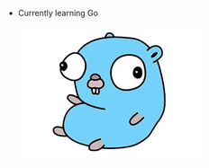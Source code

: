 - Currently learning Go

  ![Go](seated-gopher.png)
<!---
PePizarro/PePizarro is a ✨ special ✨ repository because its `README.md` (this file) appears on your GitHub profile.
You can click the Preview link to take a look at your changes.
--->
